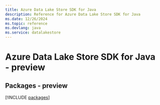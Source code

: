 ```yaml
---
title: Azure Data Lake Store SDK for Java
description: Reference for Azure Data Lake Store SDK for Java
ms.date: 12/26/2024
ms.topic: reference
ms.devlang: java
ms.service: datalakestore
---
```

# Azure Data Lake Store SDK for Java - preview
## Packages - preview
[!INCLUDE [packages](data-lake-store-index.md)]
